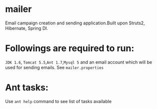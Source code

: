 # mailer
Email campaign creation and sending application.Built upon Struts2, Hibernate, Spring DI.
# Followings are required to run:
`JDK 1.6`, `Tomcat 5.5`,`Ant 1.7`,`Mysql 5` and an email account which will be used for sending emails. See `mailer.properties`
# Ant tasks:
Use `ant help` command to see list of tasks available
